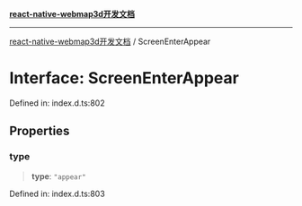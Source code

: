 [**react-native-webmap3d开发文档**](../README.md)

***

[react-native-webmap3d开发文档](../globals.md) / ScreenEnterAppear

# Interface: ScreenEnterAppear

Defined in: index.d.ts:802

## Properties

### type

> **type**: `"appear"`

Defined in: index.d.ts:803
